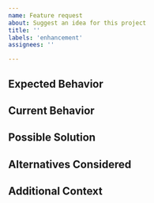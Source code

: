 ```yaml
---
name: Feature request
about: Suggest an idea for this project
title: ''
labels: 'enhancement'
assignees: ''

---
```


<!--- Provide a general summary of the feature request in the Title above -->

## Expected Behavior
<!--- A clear and concise description of what you want to happen -->

## Current Behavior
<!--- Explain the difference from current behavior -->

## Possible Solution
<!--- Suggest ideas of how to implement the addition or change -->

## Alternatives Considered
<!--- A clear and concise description of any alternative solutions or features you've considered -->

## Additional Context
<!--- Add any other context or screenshots about the feature request here. -->
